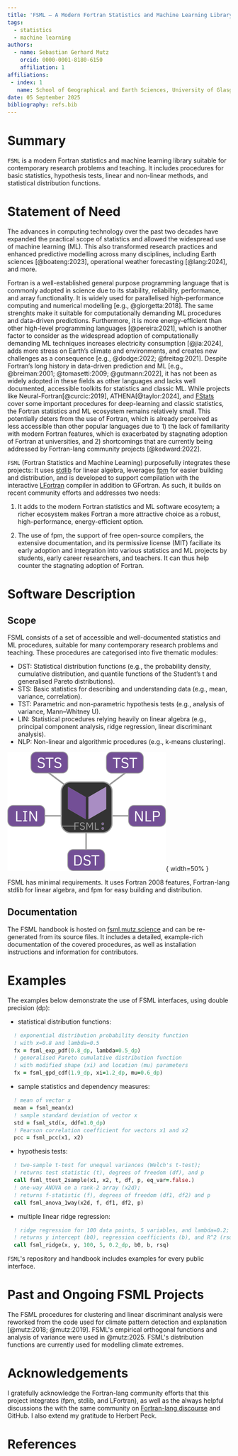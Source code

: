 ```yaml
---
title: 'FSML – A Modern Fortran Statistics and Machine Learning Library'
tags:
  - statistics
  - machine learning
authors:
  - name: Sebastian Gerhard Mutz
    orcid: 0000-0001-8180-6150
    affiliation: 1
affiliations:
 - index: 1
   name: School of Geographical and Earth Sciences, University of Glasgow
date: 05 September 2025
bibliography: refs.bib
---
```


# Summary

`FSML` is a modern Fortran statistics and machine learning library suitable for contemporary research problems and teaching. It includes procedures for basic statistics, hypothesis tests, linear and non-linear methods, and statistical distribution functions.

# Statement of Need

The advances in computing technology over the past two decades have expanded the practical scope of statistics and allowed the widespread use of machine learning (ML). This also transformed research practices and enhanced predictive modelling across many disciplines, including Earth sciences [@boateng:2023], operational weather forecasting [@lang:2024], and more.

Fortran is a well-established general purpose programming language that is commonly adopted in science due to its stability, reliability, performance, and array functionality. It is widely used for parallelised high-performance computing and numerical modelling [e.g., @giorgetta:2018]. The same strenghts make it suitable for computationally demanding ML procedures and data-driven predictions. Furthermore, it is more energy-efficient than other high-level programming languages [@pereira:2021], which is another factor to consider as the widespread adoption of computationally demanding ML techniques increases electricity consumption [@jia:2024], adds more stress on Earth’s climate and environments, and creates new challenges as a consequence [e.g., @dodge:2022; @freitag:2021]. Despite Fortran’s long history in data-driven prediction and ML [e.g., @breiman:2001; @tomasetti:2009; @gutmann:2022], it has not been as widely adopted in these fields as other languages and lacks well documented, accessible toolkits for statistics and classic ML. While projects like Neural-Fortran[@curcic:2019], ATHENA[@taylor:2024], and [FStats](https://github.com/jchristopherson/fstats) cover some important procedures for deep-learning and classic statistics, the Fortran statistics and ML ecosystem remains relatively small. This potentially deters from the use of Fortran, which is already perceived as less accessible than other popular languages due to 1) the lack of familiarity with modern Fortran features, which is exacerbated by stagnating adoption of Fortran at universities, and 2) shortcomings that are currently being addressed by Fortran-lang community projects [@kedward:2022].


`FSML` (Fortran Statistics and Machine Learning) purposefully integrates these projects: It uses [stdlib](https://github.com/fortran-lang/stdlib) for linear algebra, leverages [fpm](https://github.com/fortran-lang/fpm) for easier building and distribution, and is developed to support compilation with the interactive [LFortran](https://github.com/lfortran/lfortran) compiler in addition to GFortran. As such, it builds on recent community efforts and addresses two needs:

1. It adds to the modern Fortran statistics and ML software ecosytem; a richer ecosystem makes Fortran a more attractive choice as a robust, high-performance, energy-efficient option.

2. The use of fpm, the support of free open-source compilers, the extensive documentation, and its permissive license (MIT) faciliate its early adoption and integration into various statistics and ML projects by students, early career researchers, and teachers. It can thus help counter the stagnating adoption of Fortran.


# Software Description

## Scope

FSML consists of a set of accessible and well-documented statistics and ML procedures, suitable for many contemporary research problems and teaching. These procedures are categorised into five thematic modules:

- DST: Statistical distribution functions (e.g., the probability density, cumulative distribution, and quantile functions of the Student’s t and generalised Pareto distributions).
- STS: Basic statistics for describing and understanding data (e.g., mean, variance, correlation).
- TST: Parametric and non-parametric hypothesis tests (e.g., analysis of variance, Mann–Whitney U).
- LIN: Statistical procedures relying heavily on linear algebra (e.g., principal component analysis, ridge regression, linear discriminant analysis).
- NLP: Non-linear and algorithmic procedures (e.g., k-means clustering).

![FSML has five thematic modules: Basic statistics (STS), hypothesis tests (TST), linear procedures (LIN), non-linear procedures (NLP), and statistical distribution functions (DST). \label{fig:fig1}](figs/modules.png){ width=50% }

FSML has minimal requirements. It uses Fortran 2008 features, Fortran-lang stdlib for linear algebra, and fpm for easy building and distribution.

## Documentation

The FSML handbook is hosted on [fsml.mutz.science](http://fsml.mutz.science/) and can be re-generated from its source files. It includes a detailed, example-rich documentation of the covered procedures, as well as installation instructions and information for contributors.

# Examples

The examples below demonstrate the use of FSML interfaces, using double precision (dp):

* statistical distribution functions:
```fortran
  ! exponential distribution probability density function
  ! with x=0.8 and lambda=0.5
  fx = fsml_exp_pdf(0.8_dp, lambda=0.5_dp)
  ! generalised Pareto cumulative distribution function
  ! with modified shape (xi) and location (mu) parameters
  fx = fsml_gpd_cdf(1.9_dp, xi=1.2_dp, mu=0.6_dp)
```

* sample statistics and dependency measures:
```fortran
  ! mean of vector x
  mean = fsml_mean(x)
  ! sample standard deviation of vector x
  std = fsml_std(x, ddf=1.0_dp)
  ! Pearson correlation coefficient for vectors x1 and x2
  pcc = fsml_pcc(x1, x2)
```

* hypothesis tests:
```fortran
  ! two-sample t-test for unequal variances (Welch's t-test);
  ! returns test statistic (t), degrees of freedom (df), and p
  call fsml_ttest_2sample(x1, x2, t, df, p, eq_var=.false.)
  ! one-way ANOVA on a rank-2 array (x2d);
  ! returns f-statistic (f), degrees of freedom (df1, df2) and p
  call fsml_anova_1way(x2d, f, df1, df2, p)
```

* multiple linear ridge regression:
```fortran
  ! ridge regression for 100 data points, 5 variables, and lambda=0.2;
  ! returns y intercept (b0), regression coefficients (b), and R^2 (rsq)
  call fsml_ridge(x, y, 100, 5, 0.2_dp, b0, b, rsq)
```

`FSML`'s repository and handbook includes examples for every public interface.


# Past and Ongoing FSML Projects

The FSML procedures for clustering and linear discriminant analysis were reworked from the code used for climate pattern detection and explanation [@mutz:2018; @mutz:2019]. FSML's empirical orthogonal functions and analysis of variance were used in @mutz:2025. FSML's distribution functions are currently used for modelling climate extremes.

# Acknowledgements

I gratefully acknowledge the Fortran-lang community efforts that this project integrates (fpm, stdlib, and LFortran), as well as the always helpful discussions the with the same community on [Fortran-lang discourse](https://fortran-lang.discourse.group/) and GitHub. I also extend my gratitude to Herbert Peck.

# References
